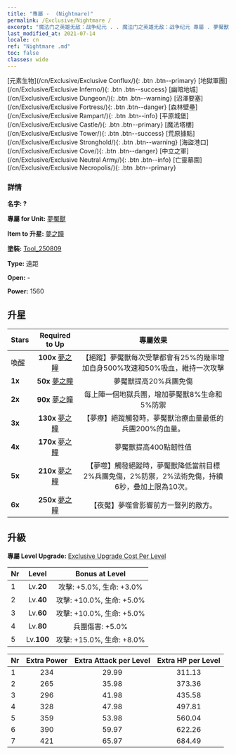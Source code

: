 ```yaml
---
title: "專屬 -  (Nightmare)"
permalink: /Exclusive/Nightmare /
excerpt: "魔法门之英雄无敌：战争纪元 . . 魔法门之英雄无敌：战争纪元 專屬 . 夢魘獸 專屬."
last_modified_at: 2021-07-14
locale: cn
ref: "Nightmare .md"
toc: false
classes: wide
---
```

 [元素生物](/cn/Exclusive/Exclusive Conflux/){: .btn .btn--primary} [地獄軍團](/cn/Exclusive/Exclusive Inferno/){: .btn .btn--success} [幽暗地城](/cn/Exclusive/Exclusive Dungeon/){: .btn .btn--warning} [沼澤要塞](/cn/Exclusive/Exclusive Fortress/){: .btn .btn--danger} [森林壁壘](/cn/Exclusive/Exclusive Rampart/){: .btn .btn--info} [平原城堡](/cn/Exclusive/Exclusive Castle/){: .btn .btn--primary} [魔法塔樓](/cn/Exclusive/Exclusive Tower/){: .btn .btn--success} [荒原據點](/cn/Exclusive/Exclusive Stronghold/){: .btn .btn--warning} [海盜港口](/cn/Exclusive/Exclusive Cove/){: .btn .btn--danger} [中立之軍](/cn/Exclusive/Exclusive Neutral Army/){: .btn .btn--info} [亡靈墓園](/cn/Exclusive/Exclusive Necropolis/){: .btn .btn--primary} 

### 詳情
 **名字: ?** 

 **專屬 for Unit:** [夢魘獸](/cn/units/Nightmare/) 

 **Item to 升星:** [夢之瞳](/cn/Items/con_985/)

 **塗裝:** [Tool_250809](/cn/Items/con_653/)

 **Type:** 遠距

 **Open:** -

 **Power:** 1560

## 升星

  |     Stars    |  Required to Up | 專屬效果 |
  |:-------------|:---------------:|:---------------:|
  |  喚醒  | **100x** [夢之瞳](/cn/Items/con_985/) | 【絕蹤】夢魘獸每次受擊都會有25%的幾率增加自身500%攻速和50%吸血，維持一次攻擊 |
  | **1x** <i class="fas fa-star"/> | **50x** [夢之瞳](/cn/Items/con_985/) | 夢魘獸提高20%兵團免傷 |
  | **2x** <i class="fas fa-star"/> | **90x** [夢之瞳](/cn/Items/con_985/) | 每上陣一個地獄兵團，增加夢魘獸8%生命和5%防禦 |
  | **3x** <i class="fas fa-star"/> | **130x** [夢之瞳](/cn/Items/con_985/) | 【夢療】絕蹤觸發時，夢魘獸治療血量最低的兵團200%的血量。 |
  | **4x** <i class="fas fa-star"/> | **170x** [夢之瞳](/cn/Items/con_985/) | 夢魘獸提高400點韌性值 |
  | **5x** <i class="fas fa-star"/> | **210x** [夢之瞳](/cn/Items/con_985/) | 【夢噬】觸發絕蹤時，夢魘獸降低當前目標2%兵團免傷，2%防禦，2%法術免傷，持續6秒，疊加上限為10次。 |
  | **6x** <i class="fas fa-star"/> | **250x** [夢之瞳](/cn/Items/con_985/) | 【夜魘】夢噬會影響前方一豎列的敵方。 |


## 升級
 **專屬 Level Upgrade:** [Exclusive Upgrade Cost Per Level](/Exclusive/ExclusiveUpgradeCostPerLevel/)

  |  Nr  |   Level  | Bonus at Level |
  |:-----|:--------:|:--------------:|
  | 1 | Lv.**20** | 攻擊: +5.0%, 生命: +3.0% |
  | 2 | Lv.**40** | 攻擊: +10.0%, 生命: +5.0% |
  | 3 | Lv.**60** | 攻擊: +10.0%, 生命: +5.0% |
  | 4 | Lv.**80** | 兵團傷害: +5.0% |
  | 5 | Lv.**100** | 攻擊: +15.0%, 生命: +8.0% |


  |  Nr  |  Extra Power | Extra Attack per Level | Extra HP per Level |
  |:-----|:--------:|:--------:|:--------:|
  | 1 | 234 | 29.99 | 311.13 |
  | 2 | 265 | 35.98 | 373.36 |
  | 3 | 296 | 41.98 | 435.58 |
  | 4 | 328 | 47.98 | 497.81 |
  | 5 | 359 | 53.98 | 560.04 |
  | 6 | 390 | 59.97 | 622.26 |
  | 7 | 421 | 65.97 | 684.49 |


